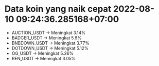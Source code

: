 # Data koin yang naik cepat 2022-08-10 09:24:36.285168+07:00

* AUCTION_USDT -> Meningkat 3.14%
* BADGER_USDT -> Meningkat 5.6%
* BNBDOWN_USDT -> Meningkat 3.77%
* DOTDOWN_USDT -> Meningkat 5.12%
* OG_USDT -> Meningkat 5.26%
* REN_USDT -> Meningkat 3.05%
